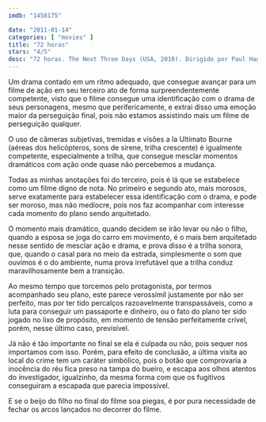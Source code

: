 ```yaml
---
imdb: "1458175"

date: "2011-01-14"
categories: [ "movies" ]
title: "72 horas"
stars: "4/5"
desc: "72 horas. The Next Three Days (USA, 2010). Dirigido por Paul Haggis. Escrito por Paul Haggis, Fred Cavayé, Guillaume Lemans. Com Russell Crowe, Elizabeth Banks, Michael Buie, Moran Atias, Remy Nozik, Toby Green, Tyler Green, Jason Beghe, Aisha Hinds."
---
```

Um drama contado em um ritmo adequado, que consegue avançar para um filme de ação em seu terceiro ato de forma surpreendentemente competente, visto que o filme consegue uma identificação com o drama de seus personagens, mesmo que perifericamente, e extrai disso uma emoção maior da perseguição final, pois não estamos assistindo mais um filme de perseguição qualquer.

O uso de câmeras subjetivas, tremidas e visões a la Ultimato Bourne (aéreas dos helicópteros, sons de sirene, trilha crescente) é igualmente competente, especialmente a trilha, que consegue mesclar momentos dramáticos com ação onde quase não percebemos a mudança.

Todas as minhas anotações foi do terceiro, pois é lá que se estabelece como um filme digno de nota. No primeiro e segundo ato, mais morosos, serve exatamente para estabelecer essa identificação com o drama, e pode ser moroso, mas não medíocre, pois nos faz acompanhar com interesse cada momento do plano sendo arquitetado.

O momento mais dramático, quando decidem se irão levar ou não o filho, quando a esposa se joga do carro em movimento, é o mais bem arquitetado nesse sentido de mesclar ação e drama, e prova disso é a trilha sonora, que, quando o casal para no meio da estrada, simplesmente o som que ouvimos é o do ambiente, numa prova irrefutável que a trilha conduz maravilhosamente bem a transição.

Ao mesmo tempo que torcemos pelo protagonista, por termos acompanhado seu plano, este parece verossímil justamente por não ser perfeito, mas por ter tido percalços razoavelmente transpassáveis, como a luta para conseguir um passaporte e dinheiro, ou o fato do plano ter sido jogado no lixo de propósito, em momento de tensão perfeitamente crível, porém, nesse último caso, previsível.

Já não é tão importante no final se ela é culpada ou não, pois sequer nos importamos com isso. Porém, para efeito de conclusão, a última visita ao local do crime tem um caráter simbólico, pois o botão que comprovaria a inocência do réu fica preso na tampa do bueiro, e escapa aos olhos atentos do investigador, igualzinho, da mesma forma com que os fugitivos conseguiram a escapada que parecia impossível.

E se o beijo do filho no final do filme soa piegas, é por pura necessidade de fechar os arcos lançados no decorrer do filme.

